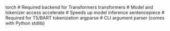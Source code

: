 torch               # Required backend for Transformers
transformers        # Model and tokenizer access
accelerate          # Speeds up model inference
sentencepiece       # Required for T5/BART tokenization
argparse            # CLI argument parser (comes with Python stdlib)
